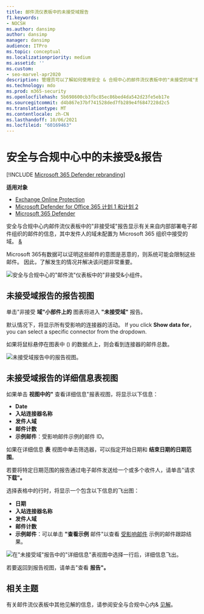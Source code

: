 ```yaml
---
title: 邮件流仪表板中的未接受域报告
f1.keywords:
- NOCSH
ms.author: dansimp
author: dansimp
manager: dansimp
audience: ITPro
ms.topic: conceptual
ms.localizationpriority: medium
ms.assetid: ''
ms.custom:
- seo-marvel-apr2020
description: 管理员可以了解如何使用安全 & 合规中心的邮件流仪表板中的"未接受的域"报告监视来自未在 Microsoft 365 中配置发件人域内部部署组织的邮件。
ms.technology: mdo
ms.prod: m365-security
ms.openlocfilehash: 5b698600cb3fbc85ec86bed4da542d23fe5eb17e
ms.sourcegitcommit: d4b867e37bf741528ded7fb289e4f6847228d2c5
ms.translationtype: MT
ms.contentlocale: zh-CN
ms.lasthandoff: 10/06/2021
ms.locfileid: "60169463"
---
```

# <a name="non-accepted-domain-report-in-the-security--compliance-center"></a>安全与合规中心中的未接受&报告

[!INCLUDE [Microsoft 365 Defender rebranding](../includes/microsoft-defender-for-office.md)]

**适用对象**
- [Exchange Online Protection](exchange-online-protection-overview.md)
- [Microsoft Defender for Office 365 计划 1 和计划 2](defender-for-office-365.md)
- [Microsoft 365 Defender](../defender/microsoft-365-defender.md)

安全与合规中心内邮件流仪表板[](mail-flow-insights-v2.md)中的"非接受域"报告显示有关来自内部部署电子邮件组织的邮件的信息，其中发件人的域未配置为 Microsoft 365 组织中接受的域。 [&](https://protection.office.com)

Microsoft 365有数据可以证明这些邮件的意图是恶意的，则系统可能会限制这些邮件。 因此，了解发生的情况并解决该问题非常重要。

![安全与合规中心的"邮件流"仪表板中的"非接受&小组件。](../../media/mfi-non-accepted-domain-report-widget.png)

## <a name="report-view-for-the-non-accepted-domain-report"></a>未接受域报告的报告视图

单击"非接受 **域"小部件上的** 图表将进入 **"未接受域"** 报告。

默认情况下，将显示所有受影响的连接器的活动。 If you click **Show data for**， you can select a specific connector from the dropdown.

如果将鼠标悬停在图表中 () 的数据点上，则会看到连接器的邮件总数。

![未接受域报告中的报告视图。](../../media/mfi-non-accepted-domain-report-overview-view.png)

## <a name="details-table-view-for-the-non-accepted-domain-report"></a>未接受域报告的详细信息表视图

如果单击 **视图中的"** 查看详细信息"报表视图，将显示以下信息：

- **Date**
- **入站连接器名称**
- **发件人域**
- **邮件计数**
- **示例邮件**：受影响邮件示例的邮件 ID。

如果在详细信息 **表** 视图中单击筛选器，可以指定开始日期和 **结束日期的日期范围**。 

若要将特定日期范围的报告通过电子邮件发送给一个或多个收件人，请单击"请求 **下载"。**

选择表格中的行时，将显示一个包含以下信息的飞出图：

- **日期**
- **入站连接器名称**
- **发件人域**
- **邮件计数**
- **示例邮件**：可以单击 **"查看示例** 邮件"以查看 [受影响邮件](message-trace-scc.md) 示例的邮件跟踪结果。

![在"未接受域"报告中的"详细信息"表视图中选择一行后，详细信息飞出。](../../media/mfi-non-accepted-domain-report-details-flyout.png)

若要返回到报告视图，请单击"查看 **报告"。**

## <a name="related-topics"></a>相关主题

有关邮件流仪表板中其他见解的信息，请参阅安全与合规中心内& [见解](mail-flow-insights-v2.md)。
